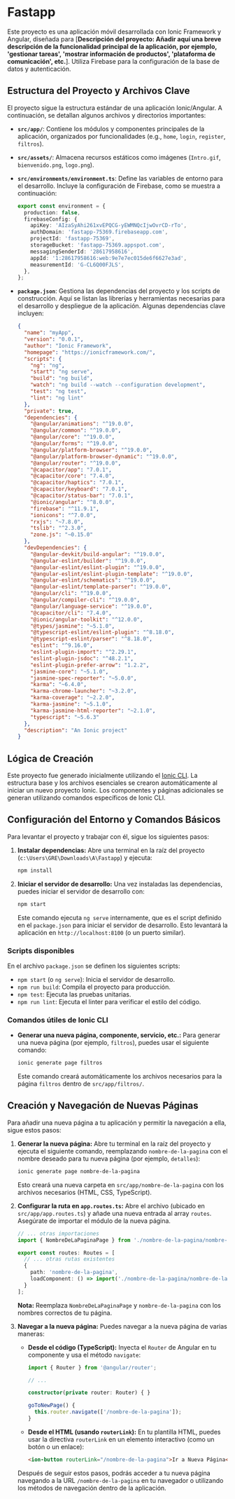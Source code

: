 # Fastapp

Este proyecto es una aplicación móvil desarrollada con Ionic Framework y Angular, diseñada para [**Descripción del proyecto: Añadir aquí una breve descripción de la funcionalidad principal de la aplicación, por ejemplo, 'gestionar tareas', 'mostrar información de productos', 'plataforma de comunicación', etc.**]. Utiliza Firebase para la configuración de la base de datos y autenticación.

## Estructura del Proyecto y Archivos Clave

El proyecto sigue la estructura estándar de una aplicación Ionic/Angular. A continuación, se detallan algunos archivos y directorios importantes:

-   **`src/app/`**: Contiene los módulos y componentes principales de la aplicación, organizados por funcionalidades (e.g., `home`, `login`, `register`, `filtros`).
-   **`src/assets/`**: Almacena recursos estáticos como imágenes (`Intro.gif`, `bienvenido.png`, `logo.png`).
-   **`src/environments/environment.ts`**: Define las variables de entorno para el desarrollo. Incluye la configuración de Firebase, como se muestra a continuación:

    ```typescript
    export const environment = {
      production: false,
      firebaseConfig: {
        apiKey: 'AIzaSyAhi261xvEPQCG-yEWMNQcIjwOvrCD-rTo',
        authDomain: 'fastapp-75369.firebaseapp.com',
        projectId: 'fastapp-75369',
        storageBucket: 'fastapp-75369.appspot.com',
        messagingSenderId: '28617958616',
        appId: '1:28617958616:web:9e7e7ec015de6f6627e3ad',
        measurementId: 'G-CL6Q00FJLS',
      },
    };
    ```

-   **`package.json`**: Gestiona las dependencias del proyecto y los scripts de construcción. Aquí se listan las librerías y herramientas necesarias para el desarrollo y despliegue de la aplicación. Algunas dependencias clave incluyen:

    ```json
    {
      "name": "myApp",
      "version": "0.0.1",
      "author": "Ionic Framework",
      "homepage": "https://ionicframework.com/",
      "scripts": {
        "ng": "ng",
        "start": "ng serve",
        "build": "ng build",
        "watch": "ng build --watch --configuration development",
        "test": "ng test",
        "lint": "ng lint"
      },
      "private": true,
      "dependencies": {
        "@angular/animations": "^19.0.0",
        "@angular/common": "^19.0.0",
        "@angular/core": "^19.0.0",
        "@angular/forms": "^19.0.0",
        "@angular/platform-browser": "^19.0.0",
        "@angular/platform-browser-dynamic": "^19.0.0",
        "@angular/router": "^19.0.0",
        "@capacitor/app": "7.0.1",
        "@capacitor/core": "7.4.0",
        "@capacitor/haptics": "7.0.1",
        "@capacitor/keyboard": "7.0.1",
        "@capacitor/status-bar": "7.0.1",
        "@ionic/angular": "^8.0.0",
        "firebase": "^11.9.1",
        "ionicons": "^7.0.0",
        "rxjs": "~7.8.0",
        "tslib": "^2.3.0",
        "zone.js": "~0.15.0"
      },
      "devDependencies": {
        "@angular-devkit/build-angular": "^19.0.0",
        "@angular-eslint/builder": "^19.0.0",
        "@angular-eslint/eslint-plugin": "^19.0.0",
        "@angular-eslint/eslint-plugin-template": "^19.0.0",
        "@angular-eslint/schematics": "^19.0.0",
        "@angular-eslint/template-parser": "^19.0.0",
        "@angular/cli": "^19.0.0",
        "@angular/compiler-cli": "^19.0.0",
        "@angular/language-service": "^19.0.0",
        "@capacitor/cli": "7.4.0",
        "@ionic/angular-toolkit": "^12.0.0",
        "@types/jasmine": "~5.1.0",
        "@typescript-eslint/eslint-plugin": "^8.18.0",
        "@typescript-eslint/parser": "^8.18.0",
        "eslint": "^9.16.0",
        "eslint-plugin-import": "^2.29.1",
        "eslint-plugin-jsdoc": "^48.2.1",
        "eslint-plugin-prefer-arrow": "1.2.2",
        "jasmine-core": "~5.1.0",
        "jasmine-spec-reporter": "~5.0.0",
        "karma": "~6.4.0",
        "karma-chrome-launcher": "~3.2.0",
        "karma-coverage": "~2.2.0",
        "karma-jasmine": "~5.1.0",
        "karma-jasmine-html-reporter": "~2.1.0",
        "typescript": "~5.6.3"
      },
      "description": "An Ionic project"
    }
    ```

## Lógica de Creación

Este proyecto fue generado inicialmente utilizando el [Ionic CLI](https://ionicframework.com/docs/cli). La estructura base y los archivos esenciales se crearon automáticamente al iniciar un nuevo proyecto Ionic. Los componentes y páginas adicionales se generan utilizando comandos específicos de Ionic CLI.

## Configuración del Entorno y Comandos Básicos

Para levantar el proyecto y trabajar con él, sigue los siguientes pasos:

1.  **Instalar dependencias:**
    Abre una terminal en la raíz del proyecto (`c:\Users\GRE\Downloads\A\Fastapp`) y ejecuta:
    ```bash
    npm install
    ```

2.  **Iniciar el servidor de desarrollo:**
    Una vez instaladas las dependencias, puedes iniciar el servidor de desarrollo con:
    ```bash
    npm start
    ```
    Este comando ejecuta `ng serve` internamente, que es el script definido en el `package.json` para iniciar el servidor de desarrollo. Esto levantará la aplicación en `http://localhost:8100` (o un puerto similar).

### Scripts disponibles

En el archivo `package.json` se definen los siguientes scripts:

-   `npm start` (o `ng serve`): Inicia el servidor de desarrollo.
-   `npm run build`: Compila el proyecto para producción.
-   `npm test`: Ejecuta las pruebas unitarias.
-   `npm run lint`: Ejecuta el linter para verificar el estilo del código.

### Comandos útiles de Ionic CLI

-   **Generar una nueva página, componente, servicio, etc.:**
    Para generar una nueva página (por ejemplo, `filtros`), puedes usar el siguiente comando:
    ```bash
    ionic generate page filtros
    ```
    Este comando creará automáticamente los archivos necesarios para la página `filtros` dentro de `src/app/filtros/`.

## Creación y Navegación de Nuevas Páginas

Para añadir una nueva página a tu aplicación y permitir la navegación a ella, sigue estos pasos:

1.  **Generar la nueva página:**
    Abre tu terminal en la raíz del proyecto y ejecuta el siguiente comando, reemplazando `nombre-de-la-pagina` con el nombre deseado para tu nueva página (por ejemplo, `detalles`):
    ```bash
    ionic generate page nombre-de-la-pagina
    ```
    Esto creará una nueva carpeta en `src/app/nombre-de-la-pagina` con los archivos necesarios (HTML, CSS, TypeScript).

2.  **Configurar la ruta en `app.routes.ts`:**
    Abre el archivo <mcfile name="app.routes.ts" path="src/app/app.routes.ts"></mcfile> (ubicado en `src/app/app.routes.ts`) y añade una nueva entrada al array `routes`. Asegúrate de importar el módulo de la nueva página.

    ```typescript
    // ... otras importaciones
    import { NombreDeLaPaginaPage } from './nombre-de-la-pagina/nombre-de-la-pagina.page';

    export const routes: Routes = [
      // ... otras rutas existentes
      {
        path: 'nombre-de-la-pagina',
        loadComponent: () => import('./nombre-de-la-pagina/nombre-de-la-pagina.page').then(m => m.NombreDeLaPaginaPage)
      }
    ];
    ```
    **Nota:** Reemplaza `NombreDeLaPaginaPage` y `nombre-de-la-pagina` con los nombres correctos de tu página.

3.  **Navegar a la nueva página:**
    Puedes navegar a la nueva página de varias maneras:

    *   **Desde el código (TypeScript):**
        Inyecta el `Router` de Angular en tu componente y usa el método `navigate`:
        ```typescript
        import { Router } from '@angular/router';

        // ...

        constructor(private router: Router) { }

        goToNewPage() {
          this.router.navigate(['/nombre-de-la-pagina']);
        }
        ```

    *   **Desde el HTML (usando `routerLink`):**
        En tu plantilla HTML, puedes usar la directiva `routerLink` en un elemento interactivo (como un botón o un enlace):
        ```html
        <ion-button routerLink="/nombre-de-la-pagina">Ir a Nueva Página</ion-button>
        ```

    Después de seguir estos pasos, podrás acceder a tu nueva página navegando a la URL `/nombre-de-la-pagina` en tu navegador o utilizando los métodos de navegación dentro de la aplicación.
